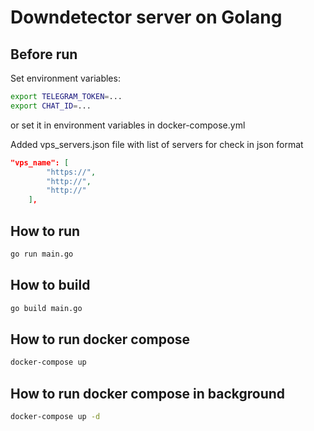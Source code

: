 # Downdetector server on Golang 

## Before run

Set environment variables:
```bash
export TELEGRAM_TOKEN=...
export CHAT_ID=...
```

or set it in environment variables in docker-compose.yml

Added vps_servers.json file with list of servers for check in json format
```json
"vps_name": [
        "https://",
        "http://",
        "http://"
    ],
```

## How to run

```bash
go run main.go
```

## How to build

```bash
go build main.go
```


## How to run docker compose

```bash
docker-compose up
```

## How to run docker compose in background

```bash
docker-compose up -d
```
